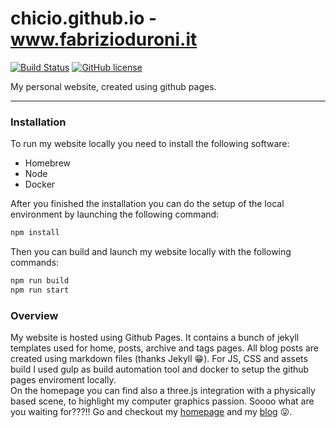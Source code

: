 # chicio.github.io - www.fabrizioduroni.it

[![Build Status](https://travis-ci.org/chicio/chicio.github.io.svg?branch=master)](https://travis-ci.org/chicio/chicio.github.io)
[![GitHub license](https://img.shields.io/badge/license-MIT-blue.svg)](https://github.com/chicio/chicio.github.io/blob/master/LICENSE.md)

My personal website, created using github pages.

***

### Installation

To run my website locally you need to install the following software:

- Homebrew 
- Node
- Docker

After you finished the installation you can do the setup of the local environment by launching the following command:

```bash
npm install
```  

Then you can build and launch my website locally with the following commands:

```bash
npm run build
npm run start
```   

### Overview 

My website is hosted using Github Pages. It contains a bunch of jekyll templates used for home, posts, archive and 
tags pages. All blog posts are created using markdown files (thanks Jekyll :grin:). For JS, CSS and assets build I 
used gulp as build automation tool and docker to setup the github pages enviroment locally.  
On the homepage you can find also a three.js integration with a physically based scene, to highlight my computer graphics passion.
Soooo what are you waiting for???!! Go and checkout my [homepage](https://www.fabrizioduroni.it "homepage") and my 
[blog](https://www.fabrizioduroni.it/blog/ "blog") :stuck_out_tongue_winking_eye:.

